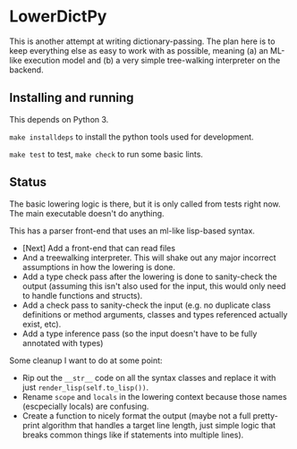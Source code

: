 # LowerDictPy

This is another attempt at writing dictionary-passing. The plan here is to keep everything else as
easy to work with as possible, meaning (a) an ML-like execution model and (b) a very simple
tree-walking interpreter on the backend.

## Installing and running

This depends on Python 3.

`make installdeps` to install the python tools used for development.

`make test` to test, `make check` to run some basic lints.


## Status

The basic lowering logic is there, but it is only called from tests right now. The main executable
doesn't do anything.

This has a parser front-end that uses an ml-like lisp-based syntax.

- [Next] Add a front-end that can read files
- And a treewalking interpreter. This will shake out any major incorrect assumptions in how the
  lowering is done.
- Add a type check pass after the lowering is done to sanity-check the output (assuming this isn't
  also used for the input, this would only need to handle functions and structs).
- Add a check pass to sanity-check the input (e.g. no duplicate class definitions or method
  arguments, classes and types referenced actually exist, etc).
- Add a type inference pass (so the input doesn't have to be fully annotated with types)

Some cleanup I want to do at some point:

- Rip out the `__str__` code on all the syntax classes and replace it with just
  `render_lisp(self.to_lisp())`.
- Rename `scope` and `locals` in the lowering context because those names (escpecially locals) are
  confusing.
- Create a function to nicely format the output (maybe not a full pretty-print algorithm that
  handles a target line length, just simple logic that breaks common things like if statements into
  multiple lines).
